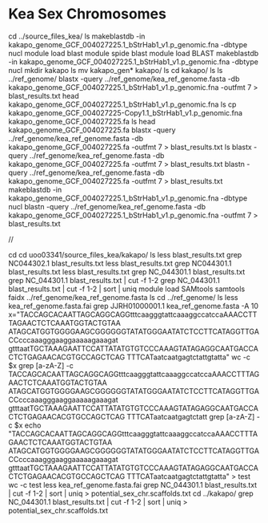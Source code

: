 # Kea Sex Chromosomes

cd ../source_files_kea/
ls
makeblastdb -in kakapo_genome_GCF_004027225.1_bStrHab1_v1.p_genomic.fna -dbtype nucl
module load blast
module spide blast
module load BLAST
makeblastdb -in kakapo_genome_GCF_004027225.1_bStrHab1_v1.p_genomic.fna -dbtype nucl
mkdir kakapo
ls
mv kakapo_gen* kakapo/
ls
cd kakapo/
ls
ls ../ref_genome/
blastx -query ../ref_genome/kea_ref_genome.fasta -db kakapo_genome_GCF_004027225.1_bStrHab1_v1.p_genomic.fna -outfmt 7 > blast_results.txt
head kakapo_genome_GCF_004027225.1_bStrHab1_v1.p_genomic.fna
ls
cp kakapo_genome_GCF_004027225-Copy1.1_bStrHab1_v1.p_genomic.fna kakapo_genome_GCF_004027225.fa
ls
head kakapo_genome_GCF_004027225.fa 
blastx -query ../ref_genome/kea_ref_genome.fasta -db kakapo_genome_GCF_004027225.fa -outfmt 7 > blast_results.txt
ls
blastx -query ../ref_genome/kea_ref_genome.fasta -db kakapo_genome_GCF_004027225.fa -outfmt 7 > blast_results.txt
blastn -query ../ref_genome/kea_ref_genome.fasta -db kakapo_genome_GCF_004027225.fa -outfmt 7 > blast_results.txt
makeblastdb -in kakapo_genome_GCF_004027225.1_bStrHab1_v1.p_genomic.fna -dbtype nucl
blastn -query ../ref_genome/kea_ref_genome.fasta -db kakapo_genome_GCF_004027225.1_bStrHab1_v1.p_genomic.fna -outfmt 7 > blast_results.txt

//

cd 
cd uoo03341/source_files_kea/kakapo/
ls
less blast_results.txt 
grep NC044302.1 blast_results.txt
less blast_results.txt 
grep NC044301.1 blast_results.txt
less blast_results.txt 
grep NC_044301.1 blast_results.txt
grep NC_044301.1 blast_results.txt | cut -f 1-2
grep NC_044301.1 blast_results.txt | cut -f 1-2 | sort | uniq
module load SAMtools
samtools faidx ../ref_genome/kea_ref_genome.fasta
ls
cd ../ref_genome/
ls
less kea_ref_genome.fasta.fai 
grep JJRH01000001.1 kea_ref_genome.fasta -A 10
x="TACCAGCACAATTAGCAGGCAGGtttcaagggtattcaaaggccatccaAAACCTTTAGAACTCTCAAATGGTACTGTAA
ATAGCATGGTGGGGAAGCGGGGGGTATATGGGAATATCTCCTTCATAGGTTGACCcccaaagggaaggaaaaagaaagat
gtttaatTGCTAAAGAATTCCATTATATGTGTCCCAAAGTATAGAGGCAATGACCACTCTGAGAACACGTGCCAGCTCAG
TTTCATaatcaatgagtctattgtatta"
wc -c $x
grep [a-zA-Z] -c TACCAGCACAATTAGCAGGCAGGtttcaagggtattcaaaggccatccaAAACCTTTAGAACTCTCAAATGGTACTGTAA
ATAGCATGGTGGGGAAGCGGGGGGTATATGGGAATATCTCCTTCATAGGTTGACCcccaaagggaaggaaaaagaaagat
gtttaatTGCTAAAGAATTCCATTATATGTGTCCCAAAGTATAGAGGCAATGACCACTCTGAGAACACGTGCCAGCTCAG
TTTCATaatcaatgagtctatt
grep [a-zA-Z] -c $x
echo "TACCAGCACAATTAGCAGGCAGGtttcaagggtattcaaaggccatccaAAACCTTTAGAACTCTCAAATGGTACTGTAA
ATAGCATGGTGGGGAAGCGGGGGGTATATGGGAATATCTCCTTCATAGGTTGACCcccaaagggaaggaaaaagaaagat
gtttaatTGCTAAAGAATTCCATTATATGTGTCCCAAAGTATAGAGGCAATGACCACTCTGAGAACACGTGCCAGCTCAG
TTTCATaatcaatgagtctattgtatta" > test
wc -c test
less kea_ref_genome.fasta.fai 
grep NC_044301.1 blast_results.txt | cut -f 1-2 | sort | uniq > potential_sex_chr.scaffolds.txt
cd ../kakapo/
grep NC_044301.1 blast_results.txt | cut -f 1-2 | sort | uniq > potential_sex_chr.scaffolds.txt
